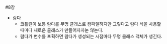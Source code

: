#8장

- 람다
  - 코틀린이 보통 람다를 무명 클래스로 컴파일하지만 그렇다고 람다 식을 사용할 때마다 새로운 클래스가 만들어자자눈 않는다.
  - 람다가 변수를 포획하면 람다가 생성되는 시점마다 무명 클래스 객체가 생긴다.
